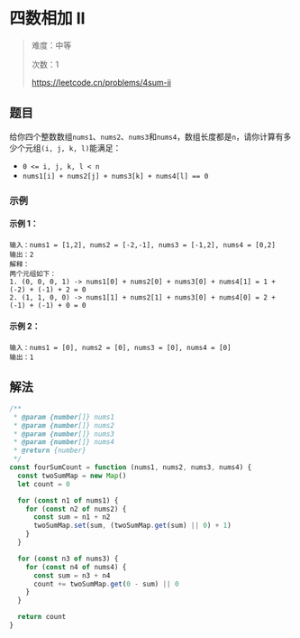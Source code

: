 # 四数相加 II

> 难度：中等
>
> 次数：1
>
> https://leetcode.cn/problems/4sum-ii

## 题目

给你四个整数数组`nums1`、`nums2`、`nums3`和`nums4`，数组长度都是`n`，请你计算有多少个元组`(i, j, k, l)`能满足：

- `0 <= i, j, k, l < n`
- `nums1[i] + nums2[j] + nums3[k] + nums4[l] == 0`

### 示例

#### 示例 1：

```
输入：nums1 = [1,2], nums2 = [-2,-1], nums3 = [-1,2], nums4 = [0,2]
输出：2
解释：
两个元组如下：
1. (0, 0, 0, 1) -> nums1[0] + nums2[0] + nums3[0] + nums4[1] = 1 + (-2) + (-1) + 2 = 0
2. (1, 1, 0, 0) -> nums1[1] + nums2[1] + nums3[0] + nums4[0] = 2 + (-1) + (-1) + 0 = 0
```

#### 示例 2：

```
输入：nums1 = [0], nums2 = [0], nums3 = [0], nums4 = [0]
输出：1
```

## 解法

```javascript
/**
 * @param {number[]} nums1
 * @param {number[]} nums2
 * @param {number[]} nums3
 * @param {number[]} nums4
 * @return {number}
 */
const fourSumCount = function (nums1, nums2, nums3, nums4) {
  const twoSumMap = new Map()
  let count = 0

  for (const n1 of nums1) {
    for (const n2 of nums2) {
      const sum = n1 + n2
      twoSumMap.set(sum, (twoSumMap.get(sum) || 0) + 1)
    }
  }

  for (const n3 of nums3) {
    for (const n4 of nums4) {
      const sum = n3 + n4
      count += twoSumMap.get(0 - sum) || 0
    }
  }

  return count
}
```
